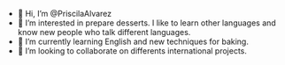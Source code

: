 - 👋 Hi, I’m @PriscilaAlvarez
- 👀 I’m interested in prepare desserts. I like to learn other languages and know new people who talk different languages. 
- 🌱 I’m currently learning English and new techniques for baking.
- 💞️ I’m looking to collaborate on differents international projects. 
